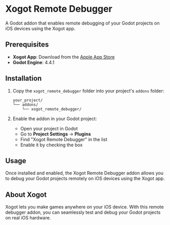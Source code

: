 # Xogot Remote Debugger

A Godot addon that enables remote debugging of your Godot projects on iOS devices using the Xogot app.

## Prerequisites

- **Xogot App**: Download from the [Apple App Store](https://apps.apple.com/us/app/xogot-make-games-anywhere/id6469385251)
- **Godot Engine**: 4.4.1

## Installation

1. Copy the `xogot_remote_debugger` folder into your project's `addons` folder:
   ```
   your_project/
   └── addons/
       └── xogot_remote_debugger/
   ```

2. Enable the addon in your Godot project:
   - Open your project in Godot
   - Go to **Project Settings** → **Plugins**
   - Find "Xogot Remote Debugger" in the list
   - Enable it by checking the box

## Usage

Once installed and enabled, the Xogot Remote Debugger addon allows you to debug your Godot projects remotely on iOS devices using the Xogot app.

## About Xogot

Xogot lets you make games anywhere on your iOS device. With this remote debugger addon, you can seamlessly test and debug your Godot projects on real iOS hardware.